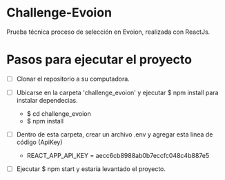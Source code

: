 # Challenge-Evoion
Prueba técnica proceso de selección en Evoion, realizada con ReactJs.

# Pasos para ejecutar el proyecto

- [ ] Clonar el repositorio a su computadora.
- [ ] Ubicarse en la carpeta 'challenge_evoion' y ejecutar $ npm install para instalar dependecias.
  - $ cd challenge_evoion
  - $ npm install
- [ ] Dentro de esta carpeta, crear un archivo .env y agregar esta linea de código (ApiKey)
  - REACT_APP_API_KEY = aecc6cb8988ab0b7eccfc048c4b887e5
- [ ] Ejecutar $ npm start y estaría levantado el proyecto.


